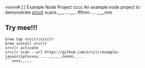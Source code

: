 vvvvv# [:] Example Node Project
cccc
An example node project to demonstrate [srcclr](https://www.srcclr.com) scans.,,,,,.....,,,...fffmm.....
,,,,,,mm
## Try mee!!!

```````lllllllllll
brew tap srcclr/srcclr
brew install srcclr
srcclr activate
srcclr scan --url https://github.com/srcclr/example-javascriptxxxxx.....,,,,,,nnnnn,....
```vvvv,,,,,
